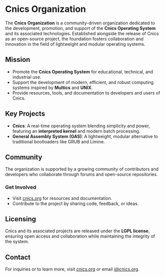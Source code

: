 # Cnics Organization

The **Cnics Organization** is a community-driven organization dedicated to the development, promotion, and support of the **Cnics Operating System** and its associated technologies. Established alongside the release of Cnics as an open-source project, the foundation fosters collaboration and innovation in the field of lightweight and modular operating systems.

## Mission

- Promote the **Cnics Operating System** for educational, technical, and industrial use.
- Support the development of modern, efficient, and robust computing systems inspired by **Multics** and **UNIX**.
- Provide resources, tools, and documentation to developers and users of Cnics.

## Key Projects

- **Cnics**: A real-time operating system blending simplicity and power, featuring an **interpreted kernel** and modern batch processing.
- **General Assembly System (GAS)**: A lightweight, modular alternative to traditional bootloaders like GRUB and Limine.

## Community

The organization is supported by a growing community of contributors and developers who collaborate through forums and open-source repositories.

### Get Involved

- Visit [cnics.org](https://cnics.org) for resources and documentation.
- Contribute to the project by sharing code, feedback, or ideas.

## Licensing

Cnics and its associated projects are released under the **LGPL license**, ensuring open access and collaboration while maintaining the integrity of the system.

## Contact

For inquiries or to learn more, visit [cnics.org](https://cnics.org) or email [i@cnics.org](mailto:i@cnics.org).
